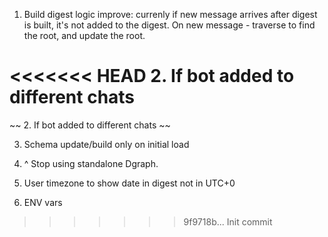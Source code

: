 1. Build digest logic improve: currenly if new message arrives after digest is built, it's not added to the digest. On new message - traverse to find the root, and update the root.

<<<<<<< HEAD
2. If bot added to different chats
=======
~~ 2. If bot added to different chats ~~

3. Schema update/build only on initial load

4. ^ Stop using standalone Dgraph.

5. User timezone to show date in digest not in UTC+0

6. ENV vars
>>>>>>> 9f9718b... Init commit
